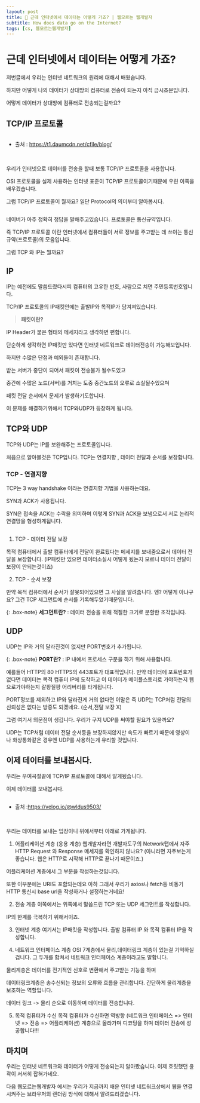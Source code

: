 ```yaml
---
layout: post
title: 🧐 근데 인터넷에서 데이터는 어떻게 가죠? | 웹모르는 웹개발자
subtitle: How does data go on the Internet?
tags: [cs, 웹모르는웹개발자]
---
```


<p></p>

# 근데 인터넷에서 데이터는 어떻게 가죠?

저번글에서 우리는 인터넷 네트워크의 원리에 대해서 배웠습니다.

하지만 어떻게 나의 데이터가 상대방의 컴퓨터로 전송이 되는지 아직 금시초문입니다.

어떻게 데이터가 상대방에 컴퓨터로 전송되는걸까요?

## TCP/IP 프로토콜

<img src="https://t1.daumcdn.net/cfile/blog/263B97395102A38D23" alt="" />

- 출처 : https://t1.daumcdn.net/cfile/blog/

<br/>

우리가 인터넷으로 데이터를 전송을 할때 보통 TCP/IP 프로토콜을 사용합니다.

OSI 프로토콜을 실제 사용하는 인터넷 표준이 TCP/IP 프로토콜이기때문에 우린 이쪽을 배우겠습니다.

그럼 TCP/IP 프로토콜이 뭘까요? 일단 Protocol의 의미부터 알아봅시다.

<img src="https://images.velog.io/images/noah071610/post/99a1070f-9562-40f8-a7d9-2a424422e13c/image.png" alt="" />

네이버가 아주 정확히 정답을 말해주고있습니다. 프로토콜은 통신규약입니다.

즉 TCP/IP 프로토콜 이란 인터넷에서 컴퓨터들이 서로 정보를 주고받는 데 쓰이는 통신규약(프로토콜)의 모음입니다.

그럼 TCP 와 IP는 뭘까요?

## IP

IP는 예전에도 말씀드렸다시피 컴퓨터의 고유한 번호, 사람으로 치면 주민등록번호입니다.

TCP/IP 프로토콜의 IP패킷안에는 출발IP와 목적IP가 담겨져있습니다.

> **패킷이란?**
> 
IP Header가 붙은 형태의 메세지라고 생각하면 편합니다.

단순하게 생각하면 IP패킷만 있다면 인터넷 네트워크로 데이터전송이 가능해보입니다.

하지만 수많은 단점과 예외들이 존재합니다.

받는 서버가 중단이 되어서 패킷이 전송불가 될수도있고

중간에 수많은 노드(서버)를 거치는 도중 중간노드의 오류로 소실될수있으며

패킷 전달 순서에서 문제가 발생하기도합니다.

이 문제를 해결하기위해서 TCP와UDP가 등장하게 됩니다.

## TCP와 UDP

TCP와 UDP는 IP를 보완해주는 프로토콜입니다.

처음으로 알아볼것은 TCP입니다. TCP는 연결지향 , 데이터 전달과 순서를 보장합니다.

### TCP - 연결지향

TCP는 3 way handshake 이라는 연결지향 기법을 사용하는데요.

SYN과 ACK가 사용됩니다.

SYN은 접속을 ACK는 수락을 의미하며 이렇게 SYN과 ACK을 보냄으로서 서로 논리적 연결망을 형성하게됩니다.

<img src="https://upload.wikimedia.org/wikipedia/commons/thumb/9/9a/Tcp_normal.svg/1200px-Tcp_normal.svg.png" alt="" />

1. TCP - 데이터 전달 보장

목적 컴퓨터에서 출발 컴퓨터에게 전달이 완료됬다는 메세지를 보내줌으로서 데이터 전달을 보장합니다. (IP패킷만 있으면 데이터소실시 어떻게 됬는지 모르니 데이터 전달이 보장이 안되는것이죠)

2. TCP - 순서 보장

만약 목적 컴퓨터에서 순서가 잘못되어있으면 그 사실을 알려줍니다. 엥? 어떻게 아냐구요? 그건 TCP 세그먼트에 순서를 기록해두었기때문입니다.

{: .box-note}
**세그먼트란?** : 데이터 전송을 위해 적절한 크기로 분할한 조각입니다.

## UDP

UDP는 IP와 거의 달라진것이 없지만 PORT번호가 추가됩니다.

{: .box-note}
**PORT란?** : IP 내에서 프로세스 구분을 하기 위해 사용합니다.

예를들어 HTTP의 80 HTTPS의 443포트가 대표적입니다. 만약 데이터에 포트번호가 없다면 데이터는 목적 컴퓨터 IP에 도착하고 이 데이터가 메이플스토리로 가야하는지 웹으로가야하는지 갈팡질팡 어리버리를 타게됩니다.

PORT정보를 제외하고 IP와 달라진게 거의 없다면 이말은 즉 UDP는 TCP처럼 전달의 신뢰성은 없다는 방증도 되겠네요. (순서,전달 보장 X)

그럼 여기서 의문점이 생깁니다. 우리가 구지 UDP를 써야할 필요가 있을까요?

UDP는 TCP처럼 데이터 전달 순서등을 보장하지않지만 속도가 빠르기 때문에 영상이나 화상통화같은 경우엔 UDP를 사용하는게 유리할 것입니다.

## 이제 데이터를 보내봅시다.

우리는 우여곡절끝에 TCP/IP 프로토콜에 대해서 알게됬습니다.

이제 데이터를 보내봅시다.

<img src="https://media.vlpt.us/images/wldus9503/post/5f7eacb1-9912-4096-b7b0-0d334ca80892/1_WQ6b_PMWV3yXHfcZkkyOMA.png" alt="" />

- 출처 :https://velog.io/@wldus9503/

<br/>

우리는 데이터를 보내는 입장이니 위에서부터 아래로 가게됩니다.

1. 어플리케이션 계층 (응용 계층)
웹개발자라면 개발자도구의 Network탭에서 자주 HTTP Request 와 Response 메세지를 확인하지 않나요? (아니라면 자주보는게 좋습니다. 웹은 HTTP로 시작해 HTTP로 끝나기 때문이죠.)

어플리케이션 계층에서 그 부분을 작성하는것입니다.

또한 이부분에는 URI도 포함되는데요 아하 그래서 우리가 axios나 fetch등 비동기 HTTP 통신시 base url을 작성하거나 설정하는거네요!

2. 전송 계층
이쪽에서는 위쪽에서 말씀드린 TCP 또는 UDP 세그먼트를 작성합니다.

IP의 한계를 극복하기 위해서이죠.

3. 인터넷 계층
여기서는 IP패킷을 작성합니다. 출발 컴퓨터 IP 와 목적 컴퓨터 IP을 작성합니다.

4. 네트워크 인터페이스 계층
OSI 7계층에서 물리,데이터링크 계층이 있는걸 기억하실겁니다. 그 두개를 합쳐서 네트워크 인터페이스 계층이라고도 말합니다.

물리계층은 데이터를 전기적인 신호로 변환해서 주고받는 기능을 하며

데이터링크계층은 송수신되는 정보의 오류와 흐름을 관리합니다. 간단하게 물리계층을 보조하는 역할입니다.

데이터 링크 -> 물리 순으로 이동하며 데이터를 전송합니다.

5. 목적 컴퓨터가 수신
목적 컴퓨터가 수신하면 역방향 (네트워크 인터페이스 => 인터넷 => 전송 => 어플리케이션) 계층으로 올라가며 디코딩을 하며 데이터 전송에 성공합니다!!!

## 마치며

우리는 인터넷 네트워크와 데이터가 어떻게 전송되는지 알아봤습니다. 이제 흐릿했던 윤곽이 서서히 잡혀가네요.

다음 웹모르는웹개발자 에서는 우리가 지금까지 배운 인터넷 네트워크상에서 웹을 연결시켜주는 브라우저의 렌더링 방식에 대해서 알려드리겠습니다.
